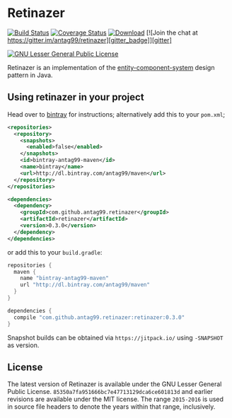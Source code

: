 # Retinazer
[![Build Status][build_badge]][build]
[![Coverage Status][coverage_badge]][coverage]
[![Download][bintray_badge]][bintray]
[![Join the chat at https://gitter.im/antag99/retinazer][gitter_badge]][gitter]

[![GNU Lesser General Public License][lgpl_logo]][lgpl]

Retinazer is an implementation of the [entity-component-system][ecs] design
pattern in Java.

## Using retinazer in your project
Head over to [bintray](https://bintray.com/antag99/maven/retinazer/view)
for instructions; alternatively add this to your `pom.xml`;
```xml
<repositories>
  <repository>
    <snapshots>
      <enabled>false</enabled>
    </snapshots>
    <id>bintray-antag99-maven</id>
    <name>bintray</name>
    <url>http://dl.bintray.com/antag99/maven</url>
  </repository>
</repositories>

<dependencies>
  <dependency>
    <groupId>com.github.antag99.retinazer</groupId>
    <artifactId>retinazer</artifactId>
    <version>0.3.0</version>
  </dependency>
</dependencies>
```
or add this to your `build.gradle`:
```groovy
repositories {
  maven {
    name "bintray-antag99-maven"
    url "http://dl.bintray.com/antag99/maven"
  }
}

dependencies {
  compile "com.github.antag99.retinazer:retinazer:0.3.0"
}
```
Snapshot builds can be obtained via `https://jitpack.io/` using `-SNAPSHOT` as
version.

## License
The latest version of Retinazer is available under the GNU Lesser General
Public License. `85350a7fa951666bc7e47713129dca6ce601813d` and earlier
revisions are available under the MIT license. The range `2015-2016` is used in
source file headers to denote the years within that range, inclusively.

[build]: https://travis-ci.org/antag99/retinazer
[build_badge]: https://travis-ci.org/antag99/retinazer.svg?branch=master
[coverage]: https://coveralls.io/github/antag99/retinazer?branch=master
[coverage_badge]: https://coveralls.io/repos/antag99/retinazer/badge.svg?branch=master&service=github
[bintray]: https://bintray.com/antag99/maven/retinazer/_latestVersion
[bintray_badge]: https://api.bintray.com/packages/antag99/maven/retinazer/images/download.svg
[gitter]: https://gitter.im/antag99/retinazer
[gitter_badge]: https://img.shields.io/badge/GITTER-JOIN_CHAT_%E2%86%92-1dce73.svg
[lgpl]: https://www.gnu.org/copyleft/lesser.html
[lgpl_logo]: https://www.gnu.org/graphics/lgplv3-147x51.png
[ecs]: https://en.wikipedia.org/wiki/Entity_component_system
